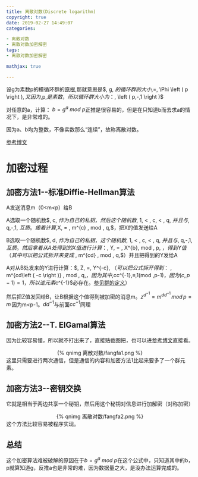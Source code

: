 ```yaml
---
title: 离散对数(Discrete logarithm)
copyright: true
date: 2019-02-27 14:49:07
categories:

- 离散对数
- 离散对数加密解密
tags:
- 离散对数加密解密

mathjax: true

---
```



设g为素数p的模循环群的[原根](https://aimasa.github.io/2019/02/26/%E5%8E%9F%E6%A0%B9/),那就意思是$\, g\, $的循环群的大小$\,=\, \Phi \left ( p \right )$,又因为$\,p\,$是素数，所以循环群大小为：$\, \left ( p\,-\,1 \right )$

对任意的a，计算： $b=g^{a}\ mod \ p$正推是很容易的，但是在只知道b而去求a的情况下，是非常难的。

因为a、b均为整数，不像实数那么“连续”，故称离散对数。

<!--more-->

[参考博文](https://blog.csdn.net/chen77716/article/details/7106485)

# 加密过程

## 加密方法1--标准Diffie-Hellman算法
A发送消息m（0<m<p）给B

A选取一个随机数$\, c\, $作为自己的私钥，然后这个随机数$\, 1\, < \, c\, < \, q\, $并且与$\, q\,-\,1\, $互质。接着计算$\,X\, = \, m^{c} \, mod \, q\,$，把X的值发送给A

B选取一个随机数$\, d\, $作为自己的私钥，这个随机数$\, 1\, < \, c\, < \, q\, $并且与$\, q\,-\,1\, $互质。然后拿着从A处得到的X值进行计算：$\, Y\, = \, X^{b}\, mod \, p\, $，得到Y值（其中可以把公式拆开来变成$ \, m^{cd} \, mod \, q\,$）并且把得到的Y发给A

A对从B处发来的Y进行计算：$\, Z\, =\, Y^{-c}\, $（可以把公式拆开得到：$ \, m^{cd\left ( -c \right )} \, mod \, q\,$，因为其中$\,cc^{-1}\,≡\,1(mod \,p-1)$，因为(c,p-1)=1，所以逆元素$c^{-1}$必存在。[参见群的定义](http://aimasa.github.io/2019/02/18/GaloisFields/)）

然后把Z值发回给B，让B根据这个值得到被加密的消息m。$z^{d^{-1}}=m^{dd^{-1}}\,mod\,p= m\,$因为m<p-1。$dd^{-1}$与前面$cc^{-1}$同理

## 加密方法2--T. ElGamal算法

因为比较容易懂，所以就不打出来了，直接贴截图把，也可以进[参考博文](https://blog.csdn.net/chen77716/article/details/7106485)直接看。

<center>{% qnimg 离散对数/fangfa1.png %}</center>
这里只需要进行两次通信，但是通信的内容和加密方法1比起来要多了一个群元素。

## 加密方法3--密钥交换

它就是相当于两边共享一个秘钥，然后用这个秘钥对信息进行加解密（对称加密）

<center>{% qnimg 离散对数/fangfa2.png %}</center>
这个方法比较容易被程序实现。

## 总结

这个加密算法难被破解的原因在于$b=g^{a}\ mod \ p$在这个公式中，只知道其中的b，p就算知道g，反推a也是非常的难，因为数据量之大，是没办法运算完成的。
